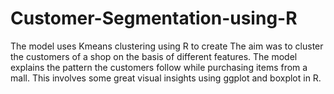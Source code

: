 # Customer-Segmentation-using-R
The model uses Kmeans clustering using R to create The aim was to cluster the customers of a shop on the basis of different features. The model explains the pattern the customers follow while purchasing items from a mall. This involves some great visual insights using ggplot and boxplot in R.
